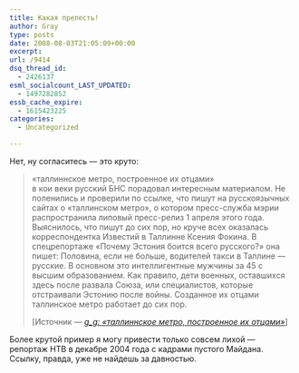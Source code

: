 ```yaml
---
title: Какая прелесть!
author: Gray
type: posts
date: 2008-08-03T21:05:09+00:00
excerpt:
url: /9414
dsq_thread_id:
  - 2426137
esml_socialcount_LAST_UPDATED:
  - 1497282852
essb_cache_expire:
  - 1615423225
categories:
  - Uncategorized

---
```








Нет, ну согласитесь &#8212; это круто:

<blockquote cite="http://g-g.livejournal.com/373619.html#">
  <p>
    &#171;таллиннское метро, построенное их отцами&#187;<br /> в кои веки русский БНС порадовал интересным материалом. Не поленились и проверили по ссылке, что пишут на русскоязычных сайтах о &#171;таллинском метро&#187;, о котором пресс-служба мэрии распространила липовый пресс-релиз 1 апреля этого года. Выяснилось, что пишут до сих пор, но круче всех оказалась корреспондентка Известий в Таллинне Ксения Фокина. В спецрепортаже &#171;Почему Эстония боится всего русского?&#187; она пишет: Половина, если не больше, водителей такси в Таллине &#8212; русские. В основном это интеллигентные мужчины за 45 с высшим образованием. Как правило, дети военных, оставшихся здесь после развала Союза, или специалистов, которые отстраивали Эстонию после войны. Созданное их отцами таллинское метро работает до сих пор.
  </p>
  
  <p>
    [Источник &#8212; <a href="http://g-g.livejournal.com/373619.html#"><cite>g_g: &#171;таллиннское метро, построенное их отцами&#187;</cite></a>]
  </p>
</blockquote>

Более крутой пример я могу привести только совсем лихой &#8212; репортаж НТВ в декабре 2004 года с кадрами пустого Майдана. Ссылку, правда, уже не найдешь за давностью.